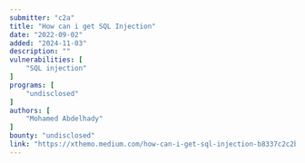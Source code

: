 ```yaml
---
submitter: "c2a"
title: "How can i get SQL Injection"
date: "2022-09-02"
added: "2024-11-03"
description: ""
vulnerabilities: [
    "SQL injection"
]
programs: [
    "undisclosed"
]
authors: [
    "Mohamed Abdelhady"
]
bounty: "undisclosed"
link: "https://xthemo.medium.com/how-can-i-get-sql-injection-b8337c2c2bef"
---
```




